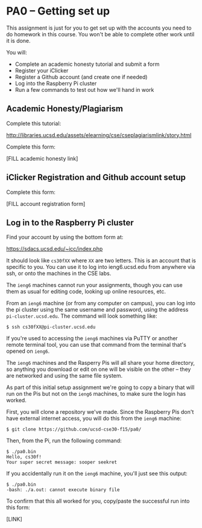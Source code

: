 # PA0 – Getting set up

This assignment is just for you to get set up with the accounts you need to do homework in this course. You won't be able to complete other work until it is done.

You will:

- Complete an academic honesty tutorial and submit a form
- Register your iClicker
- Register a Github account (and create one if needed)
- Log into the Raspberry Pi cluster
- Run a few commands to test out how we'll hand in work

## Academic Honesty/Plagiarism

Complete this tutorial:

http://libraries.ucsd.edu/assets/elearning/cse/cseplagiarismlink/story.html

Complete this form:

[FILL academic honesty link]

## iClicker Registration and Github account setup

Complete this form:

[FILL account registration form]

## Log in to the Raspberry Pi cluster

Find your account by using the bottom form at:

https://sdacs.ucsd.edu/~icc/index.php

It should look like `cs30fXX` where `XX` are two letters. This is an account that is specific to you. You can use it to log into ieng6.ucsd.edu from anywhere via ssh, or onto the machines in the CSE labs.

The `ieng6` machines cannot run your assignments, though you can use them as usual for editing code, looking up online resources, etc.

From an `ieng6` machine (or from any computer on campus), you can log into the pi cluster using the same username and password, using the address `pi-cluster.ucsd.edu`. The command will look something like:

```
$ ssh cs30fXX@pi-cluster.ucsd.edu
```

If you're used to accessing the `ieng6` machines via PuTTY or another remote terminal tool, you can use that command from the terminal that's opened on `ieng6`.

The `ieng6` machines and the Rasperry Pis will all share your home directory, so anything you download or edit on one will be visible on the other – they are networked and using the same file system.

As part of this initial setup assignment we're going to copy a binary that will run on the Pis but not on the `ieng6` machines, to make sure the login has worked.

First, you will clone a repository we've made. Since the Raspberry Pis don't have external internet access, you will do this from the `ieng6` machine:

```
$ git clone https://github.com/ucsd-cse30-f15/pa0/
```

Then, from the Pi, run the following command:

```
$ ./pa0.bin
Hello, cs30f!
Your super secret message: sooper seekret
```

If you accidentally run it on the `ieng6` machine, you'll just see this output:

```
$ ./pa0.bin
-bash: ./a.out: cannot execute binary file
```

To confirm that this all worked for you, copy/paste the successful run into this form:

[LINK]
